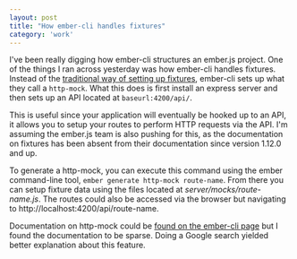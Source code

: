 ```yaml
---
layout: post
title: "How ember-cli handles fixtures"
category: 'work'
---
```


I've been really digging how ember-cli structures an ember.js project. One of the things I ran across yesterday was how ember-cli handles fixtures. Instead of the [traditional way of setting up fixtures](http://guides.emberjs.com/v1.11.0/models/the-fixture-adapter/), ember-cli sets up what they call a `http-mock`. What this does is first install an express server and then sets up an API located at `baseurl:4200/api/`.

This is useful since your application will eventually be hooked up to an API, it allows you to setup your routes to perform HTTP requests via the API. I'm assuming the ember.js team is also pushing for this, as the documentation on fixtures has been absent from their documentation since version 1.12.0 and up.

To generate a http-mock, you can execute this command using the ember command-line tool, `ember generate http-mock route-name`. From there you can setup fixture data using the files located at *server/mocks/route-name.js*. The routes could also be accessed via the browser but navigating to http://localhost:4200/api/route-name.

Documentation on http-mock could be [found on the ember-cli page](http://www.ember-cli.com/user-guide/#mocks-and-fixtures) but I found the documentation to be sparse. Doing a Google search yielded better explanation about this feature.
